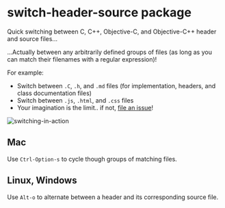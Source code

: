 # switch-header-source package

Quick switching between C, C++, Objective-C, and Objective-C++ header and source
files...

...Actually between any arbitrarily defined groups of files (as long as you can match
their filenames with a regular expression)!

For example:

* Switch between `.C`, `.h`, and `.md` files (for implementation, headers, and
  class documentation files)
* Switch between `.js`, `.html`, and `.css` files
* Your imagination is the limit.. if not, [file an issue](https://github.com/dschwen/switch-header-source/issues)!

![switching-in-action](http://i.imgur.com/TPJtS1n.gif)

## Mac
Use ```Ctrl-Option-s``` to cycle though groups of matching files.

## Linux, Windows
Use ```Alt-o``` to alternate between a header and its corresponding source file.
